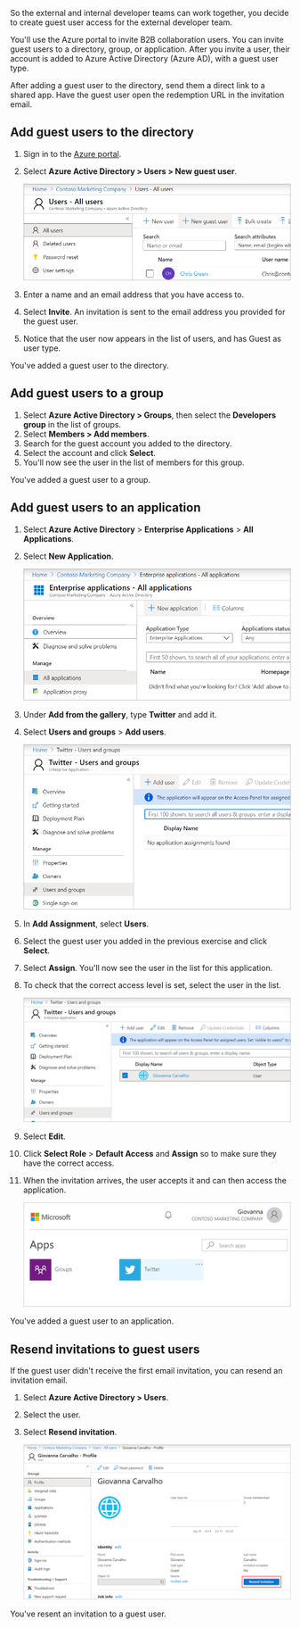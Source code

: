So the external and internal developer teams can work together, you decide to create guest user access for the external developer team. 

You'll use the Azure portal to invite B2B collaboration users. You can invite guest users to a directory, group, or application. After you invite a user, their account is added to Azure Active Directory (Azure AD), with a guest user type.

After adding a guest user to the directory, send them a direct link to a shared app. Have the guest user open the redemption URL in the invitation email.

## Add guest users to the directory

1. Sign in to the [Azure portal](<https://portal.azure.com/learn.docs.microsoft.com?azure-portal=true>).

1. Select **Azure Active Directory  > Users  > New guest user**.

   ![Screenshot that shows the new guest user button](../media/7-new-guest-user.png)
1. Enter a name and an email address that you have access to.

1. Select **Invite**.  An invitation is sent to the email address you  provided for the guest user.

1. Notice that the user now appears in the list of users, and has Guest as user type.

You've added a guest user to the directory.

## Add guest users to a group

1. Select **Azure Active Directory  >  Groups**, then select the **Developers group** in the list of groups.
1. Select **Members >  Add members**.
1. Search for the guest account you added to the directory.
1. Select the account and click **Select**.  
1. You'll now see the user in the list of members for this group.

You've added a guest user to a group.

## Add guest users to an application

1. Select **Azure Active Directory**  > **Enterprise Applications** > **All Applications**.  
1. Select **New Application**.

   ![Screenshot that shows the New application button](../media/7-enterprise-application.png)

1. Under **Add from the gallery**, type **Twitter** and add it.
1. Select **Users and groups** > **Add users**.

   ![Screenshot that shows the Twitter application overview page](../media/7-application-users-groups.png)

1. In **Add Assignment**, select **Users**.
1. Select the guest user you added in the previous exercise and click **Select**.
1. Select **Assign**. You'll now see the user in the list for this application.

1. To check that the correct access level is set, select the user in the list. 

    ![Screenshot that shows a selected checkbox for the user](../media/7-select-user.png)

1. Select **Edit**.
1. Click **Select Role** > **Default Access** and **Assign** so to make sure they have the correct access.

1. When the invitation arrives, the user accepts it and can then access the application.

    ![Screenshot that shows the application link available after the invitation is accepted](../media/7-application-visible-invitation-accepted.png)

You've added a guest user to an application.

## Resend invitations to guest users

 If the guest user didn't receive the first email invitation, you can resend an invitation email.

1. Select **Azure Active Directory  > Users**.
1. Select the user.
1. Select **Resend invitation**.

   ![Screenshot that shows the resend invitation button on the user's profile](../media/7-profile-resend-invitation.png)

You've resent an invitation to a guest user.
